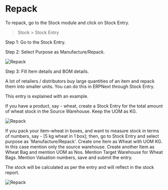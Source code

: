 # Repack 

To repack, go to the Stock module and click on Stock Entry.

> Stock > Stock Entry

Step 1: Go to the Stock Entry.

Step 2: Select Purpose as Manufacture/Repack.

![Repack](assets/erpnext_org/images/erpnext/repack-1.png)

Step 3: Fill Item details and BOM details.

A lot of retailers / distributors buy large quantities of an item and repack them into smaller units. You can do this in ERPNext through Stock Entry.

This entry is explained with an example.

If you have a product, say - wheat, create a Stock Entry for the total amount of wheat stock in the Source Warehouse. Keep the UOM as KG.

![Repack](assets/erpnext_org/images/erpnext/stock-entry-repack.png)

If you pack your item-wheat in boxes, and want to measure stock in terms of numbers, say - [5 kg wheat in 1 box]; then, go to Stock Entry and select purpose as 'Manufacture/Repack'. Create one Item as Wheat with UOM KG. In this case mention only the source warehouse. Create another Item as Wheat Bag and mention UOM as Nos. Mention Target Warehouse for Wheat Bags. Mention Valuation numbers, save and submit the entry.

The stock will be calculated as per the entry and will reflect in the stock report.

![Repack](assets/erpnext_org/images/erpnext/repack-2.png)
